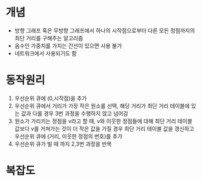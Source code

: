 # 개념
- 방향 그래프 혹은 무방향 그래프에서 하나의 시작점으로부터 다른 모든 정점까지의 최단 거리를 구해주는 알고리즘
- 음수인 가중치를 가지는 간선이 있으면 사용 불가
- 네트워크에서 사용되기도 함

# 동작원리
1. 우선순위 큐에 (0,시작점)을 추가
2. 우선순위 큐에서 거리가 가장 작은 원소를 선택, 해당 거리가 최단 거리 테이블에 있는 값과 다를 경우 3번 과정을 수행하지 않고 넘어감
3. 원소가 가리키는 정점을 v라고 할 때, v와 이웃한 정점들에 대해 최단 거리 테이블 값보다 v를 거쳐가는 것이 더 작은 값을 가질 경우 최단 거리 테이블 값을 갱신하고 우선순위 큐에 (거리, 이웃한 정점의 번호)를 추가
4. 우선순위 큐가 빌 때 까지 2,3번 과정을 반복

# 복잡도

